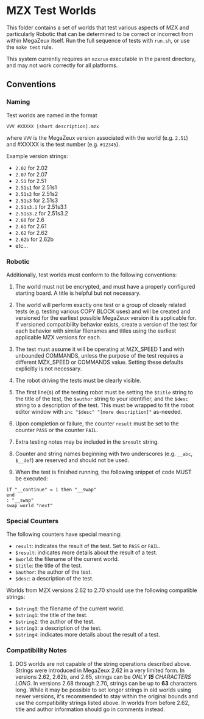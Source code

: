 # MZX Test Worlds

This folder contains a set of worlds that test various aspects of MZX and
particularly Robotic that can be determined to be correct or incorrect from
within MegaZeux itself. Run the full sequence of tests with `run.sh`, or
use the `make test` rule.

This system currently requires an `mzxrun` executable in the parent directory,
and may not work correctly for all platforms.

## Conventions

### Naming

Test worlds are named in the format

```VVV #XXXXX [short description].mzx```

where `VVV` is the MegaZeux version associated with the world (e.g. `2.51`)
and #XXXXX is the test number (e.g. `#12345`).

Example version strings:
* `2.02` for 2.02
* `2.07` for 2.07
* `2.51` for 2.51
* `2.51s1` for 2.51s1
* `2.51s2` for 2.51s2
* `2.51s3` for 2.51s3
* `2.51s3.1` for 2.51s3.1
* `2.51s3.2` for 2.51s3.2
* `2.60` for 2.6
* `2.61` for 2.61
* `2.62` for 2.62
* `2.62b` for 2.62b
* etc...

### Robotic

Additionally, test worlds must conform to the following conventions:

1) The world must not be encrypted, and must have a properly configured
starting board. A title is helpful but not necessary.

2) The world will perform exactly one test or a group of closely related tests
(e.g. testing various COPY BLOCK uses) and will be created and versioned for the
earliest possible MegaZeux version it is applicable for. If versioned compatibility
behavior exists, create a version of the test for each behavior with similar
filenames and titles using the earliest applicable MZX versions for each.

3) The test must assume it will be operating at MZX_SPEED 1 and with unbounded
COMMANDS, unless the purpose of the test requires a different MZX_SPEED or
COMMANDS value. Setting these defaults explicitly is not necessary.

4) The robot driving the tests must be clearly visible.

5) The first line(s) of the testing robot must be setting the `$title` string
to the title of the test, the `$author` string to your identifier, and the
`$desc` string to a description of the test. This must be wrapped to fit the
robot editor window with `inc "$desc" "[more description]"` as-needed.

6) Upon completion or failure, the counter `result` must be set to the
counter `PASS` or the counter `FAIL`.

7) Extra testing notes may be included in the `$result` string.

8) Counter and string names beginning with two underscores (e.g. `__abc`,
`$__def`) are reserved and should not be used.

9) When the test is finished running, the following snippet of code
MUST be executed:

```
if "__continue" = 1 then "__swap"
end
: "__swap"
swap world "next"
```

### Special Counters

The following counters have special meaning:

* `result`: indicates the result of the test. Set to `PASS` or `FAIL`.
* `$result`: indicates more details about the result of a test.
* `$world`: the filename of the current world.
* `$title`: the title of the test.
* `$author`: the author of the test.
* `$desc`: a description of the test.

Worlds from MZX versions 2.62 to 2.70 should use the following compatible strings:

* `$string0`: the filename of the current world.
* `$string1`: the title of the test.
* `$string2`: the author of the test.
* `$string3`: a description of the test.
* `$string4`: indicates more details about the result of a test.


### Compatibility Notes

1) DOS worlds are not capable of the string operations described above. Strings
were introduced in MegaZeux 2.62 in a very limited form. In versions 2.62, 2.62b,
and 2.65, strings can be _ONLY **15** CHARACTERS LONG_. In versions 2.68 through
2.70, strings can be up to **63** characters long. While it may be possible to
set longer strings in old worlds using newer versions, it's recommended to stay
within the original bounds and use the compatibility strings listed above. In
worlds from before 2.62, title and author information should go in comments instead.

